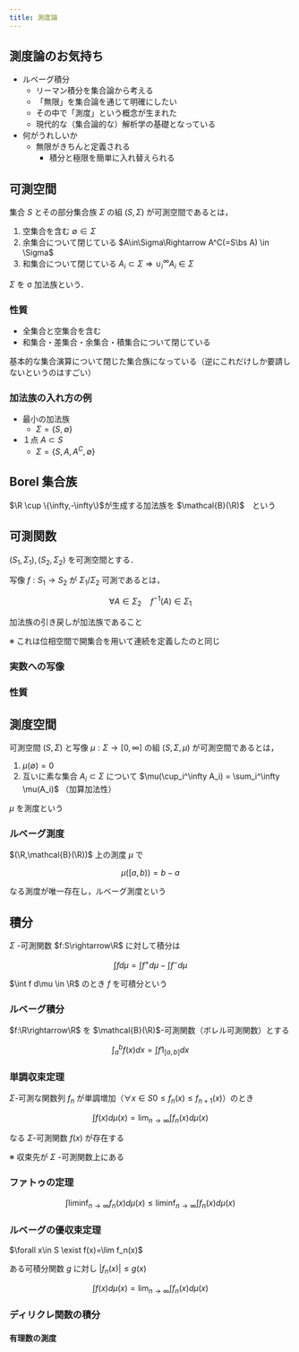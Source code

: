 ```yaml
---
title: 測度論
---
```


$$
\newcommand{\bs}{\backslash}
\newcommand{\R}{\mathbb{R}}
\newcommand{\F}{\mathcal{F}}
$$

## 測度論のお気持ち

- ルベーグ積分
  - リーマン積分を集合論から考える
  - 「無限」を集合論を通じて明確にしたい
  - その中で「測度」という概念が生まれた
  - 現代的な（集合論的な）解析学の基礎となっている
- 何がうれしいか
  - 無限がきちんと定義される
    - 積分と極限を簡単に入れ替えられる

## 可測空間

集合 $S$ とその部分集合族 $\Sigma$ の組 $(S,\Sigma)$ が可測空間であるとは，

1. 空集合を含む $\emptyset \in \Sigma$
2. 余集合について閉じている $A\in\Sigma\Rightarrow A^C(=S\bs A) \in \Sigma$
3. 和集合について閉じている $A_i\subset\Sigma \Rightarrow \cup_i^\infty A_i\in\Sigma$

$\Sigma$ を σ 加法族という．

### 性質

- 全集合と空集合を含む
- 和集合・差集合・余集合・積集合について閉じている

基本的な集合演算について閉じた集合族になっている（逆にこれだけしか要請しないというのはすごい）

### 加法族の入れ方の例

- 最小の加法族
  - $\Sigma=\{S,\emptyset\}$
- １点 $A \subset S$
  - $\Sigma=\{S,A,A^C,\emptyset\}$

## Borel 集合族

$\R \cup \{\infty,-\infty\}$が生成する加法族を $\mathcal{B}(\R)$　という

## 可測関数

$(S_1,\Sigma_1),(S_2,\Sigma_2)$ を可測空間とする．

写像 $f : S_1\rightarrow S_2$ が $\Sigma_1/\Sigma_2$ 可測であるとは，

$$
\forall A\in\Sigma_2 \quad f^{-1}(A) \in \Sigma_1
$$

加法族の引き戻しが加法族であること

※ これは位相空間で開集合を用いて連続を定義したのと同じ

### 実数への写像

### 性質

## 測度空間

可測空間 $(S,\Sigma)$ と写像 $\mu: \Sigma \rightarrow [0,\infty]$ の組 $(S,\Sigma,\mu)$ が可測空間であるとは，

1. $\mu(\emptyset)=0$
2. 互いに素な集合 $A_i \subset \Sigma$ について $\mu(\cup_i^\infty A_i) = \sum_i^\infty \mu(A_i)$ （加算加法性）

$\mu$ を測度という

### ルベーグ測度

$(\R,\mathcal{B}(\R))$ 上の測度 $\mu$ で

$$
\mu([a,b))=b-a
$$

なる測度が唯一存在し，ルベーグ測度という

## 積分

$\Sigma$ -可測関数 $f:S\rightarrow\R$ に対して積分は

$$
\int f d\mu = \int f^+ d\mu - \int f^- d\mu
$$

$\int f d\mu \in \R$ のとき $f$ を可積分という

### ルベーグ積分

$f:\R\rightarrow\R$ を $\mathcal{B}(\R)$-可測関数（ボレル可測関数）とする

$$
\int_a^b f(x) dx = \int f1_{[a,b]} dx
$$

### 単調収束定理

$\Sigma$-可測な関数列 $f_n$ が単調増加（$\forall x \in S 0 \leq f_n(x) \leq f_{n+1}(x)$）のとき

$$
\int f(x) d\mu(x) = \lim_{n\rightarrow \infty} \int f_n(x)d\mu(x)
$$

なる $\Sigma$-可測関数 $f(x)$ が存在する

※ 収束先が $\Sigma$ -可測関数上にある

### ファトゥの定理

$$
\int \liminf_{n\rightarrow\infty} f_n(x) d\mu(x) \leq \liminf_{n\rightarrow\infty} \int f_n(x) d\mu(x)
$$

### ルベーグの優収束定理

$\forall x\in S \exist f(x)=\lim f_n(x)$

ある可積分関数 $g$ に対し $|f_n(x)|\leq g(x)$

$$
\int f(x)d\mu(x) = \lim_{n\rightarrow\infty} \int f_n(x) d\mu(x)
$$

### ディリクレ関数の積分

#### 有理数の測度
